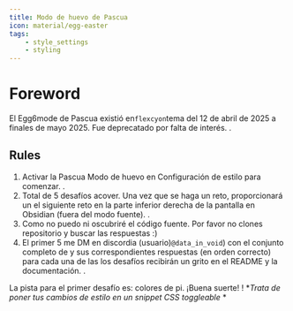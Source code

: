 ```yaml
---
title: Modo de huevo de Pascua
icon: material/egg-easter
tags:
    - style_settings
    - styling
---
```


# Foreword

El Egg6mode de Pascua existió en`flexcyon`tema del 12 de abril de 2025 a finales de mayo
2025. Fue deprecatado por falta de interés.
.

## Rules

1. Activar la Pascua Modo de huevo en Configuración de estilo para comenzar.
.
2. Total de 5 desafíos acover. Una vez que se haga un reto, proporcionará un
el siguiente reto en la parte inferior derecha de la pantalla en Obsidian
(fuera del modo fuente).
.
3. Como no puedo ni oscubriré el código fuente. Por favor no clones
repositorio y buscar las respuestas :)
4. El primer 5 me DM en discordia (usuario)`@data_in_void`) con el conjunto completo de
y sus correspondientes respuestas (en orden correcto) para cada una de las
los desafíos recibirán un grito en el README y la documentación.
.

La pista para el primer desafío es: colores de pi. ¡Buena suerte!
!
**Trata de poner tus cambios de estilo en un snippet CSS toggleable* *


